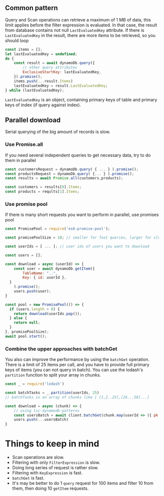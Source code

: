 ## Common pattern

Query and Scan operations can retrieve a maximum of 1 MB of data, this limit applies before the filter expression is evaluated.
In that case, the result from database contains not null  `LastEvaluatedKey` attribute. If there is `LastEvaluatedKey` in the result, there are more items to be retrieved, so you should loop

```javascript
const items = [];
let lastEvaluatedKey = undefined;
do {
	const result = await dynamoDb.query({
		// other query attributes
		ExclusiveStartKey: lastEvaluatedKey,
	}).promise();
	items.push(...result.Items)
	lastEvaluatedKey = result.LastEvaluatedKey;
} while (lastEvaluatedKey);
```

`LastEvaluatedKey` is an object, containing primary keys of table and primary keys of index (if query against index).

## Parallel download

Serial querying of the big amount of records is slow.

### Use Promise.all

If you need several independent queries to get necessary data, try to do them in parallel

```javascript
const customersRequest = dynamoDb.query( { ... } ).promise();
const productsRequest = dynamoDb.query( {... } ).promise();
const results = await Promise.all(customers,products);

const customers = results[0].Items;
const products = reqults[1].Items;
```

### Use promise pool

If there is many short requests you want to perform in parallel, use promises pool

```javascript
const PromisePool = require('es6-promise-pool');

const promisePoolSize = 10; // smaller for fast queries, larger for slow

const userIds = [ ... ]; // user ids of users you want to download

const users = [];

const download = async (userId) => {
	const user = await dynamoDb.getItem({
		TableName: "..",
		Key: { id: userId },
  }
	).promise();
	users.push(user);
}

const pool = new PromisePool(() => {
  if (users.length > 0) {
    return download(userIds.pop());
  } else {
    return null;
  }
}, promisePoolSize);
await pool.start();
```

### Combine the upper approaches with batchGet

You also can improve the performance by using the `batchGet` operation. There is a limit of 25 items per call, and you have to provide full primary keys of items (you can not query in batch). You can use the lodash's `partition` function to split your array in chunks.

```javascript
const _ = require('lodash')

const batchTasks = _.partition(userIds, 25)
// batchTasks is an array of chunks like [ [1,2..25],[26...50]...]

const download = async (chunk) => {
	// using lsc-dynamodb-patterns 
	const usersBatch = await client.batchGet(chunk.map(userId => ({ pk: userId})))
	users.push(...usersBatch)
}
```

# Things to keep in mind

- Scan operations are slow.
- Filtering with only  `FilterExpression`  is slow.
- Doing long series of request is rather slow.
- Filtering with `KeyExpression` is fast.
- `batchGet` is fast.
- It's may be better to do 1 `query` request for 100 items and filter 10 from them, then doing 10 `getItem` requests.